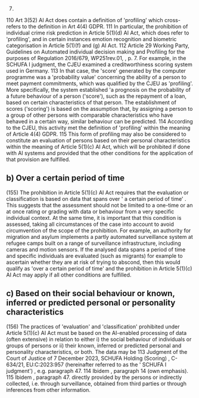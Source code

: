 7.
110 Art 3(52) AI Act does contain a definition of 'profiling' which cross-refers to the definition in Art 4(4) GDPR.
111 In particular, the prohibition of individual crime risk prediction in Article 5(1)(d) AI Act, which does refer to 'profiling', and in certain instances emotion recognition and biometric categorisation in Article 5(1)(f) and (g) AI Act.
112 Article 29 Working Party, Guidelines on Automated individual decision making and Profiling for the purposes of Regulation 2016/679, WP251rev.01, , p. 7.
For  example,  in  the SCHUFA I judgment,  the  CJEU  examined  a creditworthiness scoring system used in Germany. 113 In that case, the 'score' generated by the computer programme was a 'probability value' concerning the ability of a person to meet payment commitments, which was qualified by the CJEU as 'profiling'. More specifically, the system established 'a prognosis on the probability of a future behaviour of a person ('score'), such as the repayment of a loan, based on certain characteristics of that person. The establishment of scores ('scoring') is based on the assumption that, by assigning a person to a group of other persons with comparable characteristics who have behaved in a certain way, similar behaviour can be predicted. 114 According to the CJEU, this activity met the definition of 'profiling' within the meaning of Article 4(4) GDPR. 115 This form of profiling may also be considered to constitute an evaluation of persons based on their personal characteristics within the meaning of Article 5(1)(c) AI Act, which will be prohibited if done with AI systems and provided that the other conditions for the application of that provision are fulfilled.
## b) Over a certain period of time
(155) The prohibition in Article 5(1)(c) AI Act requires that the evaluation or classification is based  on  data  that  spans  over  ' a  certain  period  of  time' .  This  suggests  that  the assessment should not be limited to a one-time or an at once rating or grading with data or behaviour from a very specific individual context. At the same time, it is important that this condition is assessed, taking all circumstances of the case into account to avoid circumvention of the scope of the prohibition.
For example, an authority for migration and asylum implements a partly automated surveillance system at refugee camps built on a range of surveillance infrastructure, including cameras and motion sensors. If the analysed data spans a period of time and specific individuals are evaluated (such as migrants) for example to ascertain whether they are at risk of trying to abscond, then this would qualify as 'over a certain period of time' and the prohibition in Article 5(1)(c) AI Act may apply if all other conditions are fulfilled.
## c) Based on their social behaviour or known, inferred or predicted personal or personality characteristics
(156) The practices of 'evaluation' and 'classification' prohibited under Article 5(1)(c) AI Act must be based on the AI-enabled processing of data (often extensive) in relation to either i) the social behaviour of individuals or groups of persons or ii) their known, inferred or predicted personal and personality characteristics, or both. The data may be
113 Judgment of the Court of Justice of 7 December 2023, SCHUFA Holding (Scoring) , C-634/21, EU:C:2023:957 (hereinafter referred to as the ' SCHUFA I judgment') , e.g. paragraph 47.
114 Ibidem , paragraph 14 (own emphasis).
115 Ibidem , paragraph 47.
directly  provided  by  the  persons  or  indirectly  collected,  i.e.  through  surveillance, obtained from third parties or through inferences from other information.
